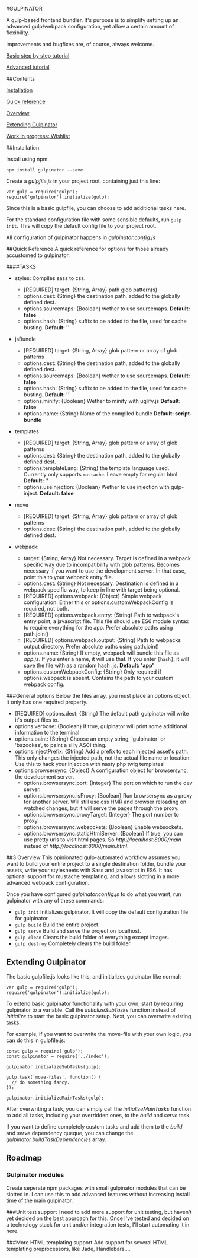 #GULPINATOR

A gulp-based frontend bundler. It's purpose is to simplify setting up an advanced gulp/webpack configuration, yet allow a certain amount of flexibility.

Improvements and bugfixes are, of course, always welcome.

[Basic step by step tutorial](TUTORIAL.md)

[Advanced tutorial](ADVANCED.md)

##Contents

[Installation](#installation)

[Quick reference](#quickRef)

[Overview ](#overview)

[Extending Gulpinator](#extending)

[Work in progress: Wishlist](#roadmap)

<a name="installation"></a>
##Installation

Install using npm.

`npm install gulpinator --save`

Create a *gulpfile.js* in your project root, containing just this line:

```
var gulp = require('gulp');
require('gulpinator').initialize(gulp);
```

Since this is a basic gulpfile, you can choose to add additional tasks here.

For the standard configuration file with some sensible defaults, run `gulp init`. This will copy the default config file to your project root.

All configuration of gulpinator happens in *gulpinator.config.js* 

<a name="quickRef"></a>
##Quick Reference 
A quick reference for options for those already accustomed to gulpinator.

####TASKS
* styles: Compiles sass to css.
  * [REQUIRED] target: {String, Array} path glob pattern(s)
  * options.dest: {String} the destination path, added to the globally defined dest.
  * options.sourcemaps: {Boolean} wether to use sourcemaps. **Default: false**
  * options.hash: {String} suffix to be added to the file, used for cache busting. **Default: ''**
  
* jsBundle
  * [REQUIRED] target: {String, Array} glob pattern or array of glob patterns
  * options.dest: {String} the destination path, added to the globally defined dest.
  * options.sourcemaps: {Boolean} wether to use sourcemaps. **Default: false**
  * options.hash: {String} suffix to be added to the file, used for cache busting. **Default: ''**
  * options.minify: {Boolean} Wether to minify with uglify.js **Default: false**
  * options.name: {String} Name of the compiled bundle **Default: script-bundle**
  
* templates
  * [REQUIRED] target: {String, Array} glob pattern or array of glob patterns
  * options.dest: {String} the destination path, added to the globally defined dest.
  * options.templateLang: {String} the template language used. Currently only supports `mustache`. Leave empty for regular html. **Default: ''**
  * options.useInjection: {Boolean} Wether to use injection with gulp-inject. **Default: false**
  
* move
  * [REQUIRED] target: {String, Array} glob pattern or array of glob patterns
  * options.dest: {String} the destination path, added to the globally defined dest.
  
* webpack:
  * target: {String, Array} Not necessary. Target is defined in a webpack specific way due to incompatibility with glob patterns. Becomes necessary if you want to use the development server. In that case, point this to your webpack entry file.
  * options.dest: {String} Not necessary. Destination is defined in a webpack specific way, to keep in line with target being optional.
  * [REQUIRED] options.webpack: {Object} Simple webpack configuration. Either this or options.customWebpackConfig is required, not both.
  * [REQUIRED] options.webpack.entry: {String} Path to webpack's entry point, a javascript file. This file should use ES6 module syntax to require everything for the app. Prefer absolute paths using path.join()
  * [REQUIRED] options.webpack.output: {String} Path to webpacks output directory. Prefer absolute paths using path.join()
  * options.name: {String} If empty, webpack will bundle this file as *app.js*. If you enter a name, it will use that. If you enter `[hash]`, it will save the file with as a random hash .js. **Default: 'app'**
  * options.customWebpackConfig: {String} Only required if options.webpack is absent. Contains the path to your custom webpack config. 
  
###General options
Below the files array, you must place an options object. It only has one required property.

* [REQUIRED] options.dest: {String} The default path gulpinator will write it's output files to.
* options.verbose: {Boolean} If true, gulpinator will print some additional information to the terminal
* options.paint: {String} Choose an empty string, 'gulpinator' or 'bazookas', to paint a silly ASCI thing.
* options.injectPrefix: {String} Add a prefix to each injected asset's path. This only changes the injected path, not the actual file name or location. Use this to hack your injection with nasty php twig templates!
* options.browsersync: {Object} A configuration object for browsersync, the development server.
  * options.browsersync.port: {Integer} The port on which to run the dev server.
  * options.browsersync.isProxy: {Boolean} Run browsersync as a proxy for another server. Will still use css HMR and browser reloading on watched changes, but it will serve the pages through the proxy.
  * options.browsersync.proxyTarget: {Integer} The port number to proxy.
  * options.browsersync.websockets: {Boolean} Enable websockets.
  * options.browsersync.staticHtmlServer: {Boolean} If true, you can use pretty urls to visit html pages. So *http://localhost:8000/main* instead of *http://localhost:8000/main.html*.

<a name="overview"></a>
##3 Overview
This opinionated gulp-automated workflow assumes you want to build your entire project to a single destination folder, bundle your assets, write your stylesheets with Sass and javascript in ES6. It has optional support for mustache templating, and allows slotting in a more advanced webpack configuration.

Once you have configured *gulpinator.config.js* to do what you want, run gulpinator with any of these commands:

* `gulp init` Initializes gulpinator. It will copy the default configuration file for gulpinator.
* `gulp build` Build the entire project.
* `gulp serve` Build and serve the project on localhost.
* `gulp clean` Clears the build folder of everything except images.
* `gulp destroy` Completely clears the build folder.

<a name="extending"></a>
## Extending Gulpinator
The basic gulpfile.js looks like this, and initializes gulpinator like normal:
```
var gulp = require('gulp');
require('gulpinator').initialize(gulp);
```

To extend basic gulpinator functionality with your own, start by requiring gulpinator to a variable. Call the *initializeSubTasks* function instead of *initialize* to start the basic gulpinator setup. Next, you can overwrite existing tasks.

For example, if you want to overwrite the move-file with your own logic, you can do this in gulpfile.js:

```
const gulp = require('gulp');
const gulpinator = require('../index');

gulpinator.initializeSubTasks(gulp);

gulp.task('move-files', function() {
  // do something fancy.
});

gulpinator.initializeMainTasks(gulp);
```

After overwriting a task, you can simply call the *initializeMainTasks* function to add all tasks, including your overridden ones, to the *build* and *serve* task. 

If you want to define completely custom tasks and add them to the *build* and *serve* dependency queque, you can change the *gulpinator.buildTaskDependencies* array.

<a name="roadmap"></a>
## Roadmap
### Gulpinator modules
Create seperate npm packages with small gulpinator modules that can be slotted in. I can use this to add advanced features without increasing install time of the main gulpinator.

###Unit test support
I need to add more support for unit testing, but haven't yet decided on the best approach
for this. Once I've tested and decided on a technology stack for unit and/or integration
tests, I'll start automating it in here.


###More HTML templating support
Add support for several HTML templating preprocessors, like Jade, Handlebars,...
